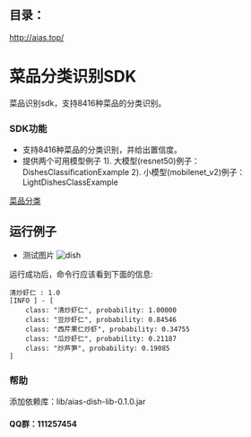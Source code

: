 ## 目录：
http://aias.top/


# 菜品分类识别SDK
菜品识别sdk，支持8416种菜品的分类识别。

### SDK功能
- 支持8416种菜品的分类识别，并给出置信度。
- 提供两个可用模型例子
1). 大模型(resnet50)例子：DishesClassificationExample
2). 小模型(mobilenet_v2)例子：LightDishesClassExample

[菜品分类](https://djl-model.oss-cn-hongkong.aliyuncs.com/AIAS/dish_sdk/dishes.txt)

## 运行例子
- 测试图片
![dish](https://djl-model.oss-cn-hongkong.aliyuncs.com/AIAS/dish_sdk/dish.jpeg)

运行成功后，命令行应该看到下面的信息:
```text
清炒虾仁 : 1.0
[INFO ] - [
	class: "清炒虾仁", probability: 1.00000
	class: "豆炒虾仁", probability: 0.84546
	class: "西芹果仁炒虾", probability: 0.34755
	class: "瓜炒虾仁", probability: 0.21187
	class: "炒芦笋", probability: 0.19085
]
```

### 帮助 
添加依赖库：lib/aias-dish-lib-0.1.0.jar

#### QQ群：111257454

